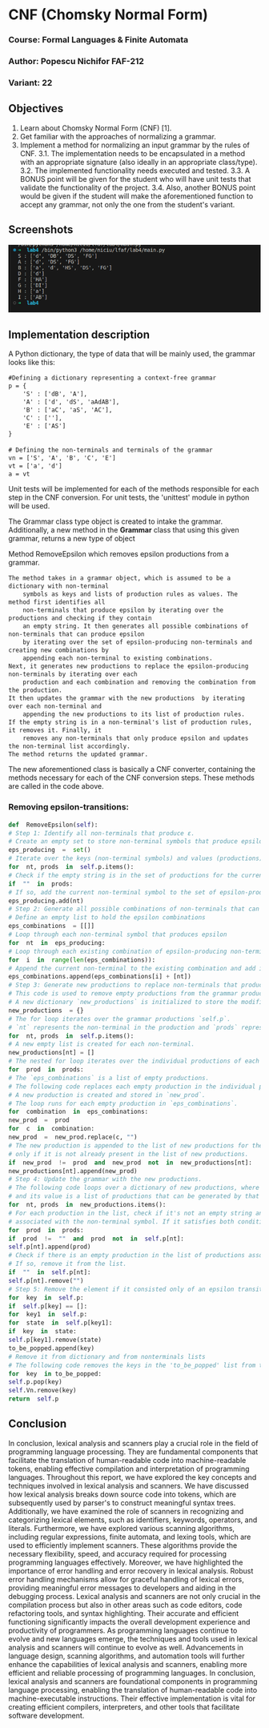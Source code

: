 
# CNF (Chomsky Normal Form)
### Course: Formal Languages & Finite Automata
### Author: Popescu Nichifor FAF-212
### Variant: 22
## Objectives
1.  Learn about Chomsky Normal Form (CNF) [1].
2.  Get familiar with the approaches of normalizing a grammar.
3.  Implement a method for normalizing an input grammar by the rules of CNF.
    3.1.  The implementation needs to be encapsulated in a method with an appropriate signature (also ideally in an appropriate class/type).
    3.2.  The implemented functionality needs executed and tested.
    3.3.  A BONUS point will be given for the student who will have unit tests that validate the functionality of the project.
    3.4.  Also, another BONUS point would be given if the student will make the aforementioned function to accept any grammar, not only the one from the student's variant.

## Screenshots
![Rezults](/images/img3.png "Rezults")

## Implementation description
A Python dictionary, the type of data that will be mainly used, the grammar looks like this:
```
#Defining a dictionary representing a context-free grammar
p = {
    'S' : ['dB', 'A'],
    'A' : ['d', 'dS', 'aAdAB'],
    'B' : ['aC', 'aS', 'AC'],
    'C' : [''],
    'E' : ['AS']
}

# Defining the non-terminals and terminals of the grammar
vn = ['S', 'A', 'B', 'C', 'E']
vt = ['a', 'd']
a = vt
```
Unit tests will be implemented for each of the methods responsible for each step in the CNF conversion. For unit tests, the 'unittest' module in python will be used.


The Grammar class type object is created to intake the grammar.
Additionally, a new method in the  **Grammar**  class that using this given grammar, returns a new type of object

Method RemoveEpsilon which removes epsilon productions from a grammar.

```
The method takes in a grammar object, which is assumed to be a dictionary with non-terminal 
    symbols as keys and lists of production rules as values. The method first identifies all 
    non-terminals that produce epsilon by iterating over the productions and checking if they contain 
    an empty string. It then generates all possible combinations of non-terminals that can produce epsilon 
    by iterating over the set of epsilon-producing non-terminals and creating new combinations by 
    appending each non-terminal to existing combinations. 
Next, it generates new productions to replace the epsilon-producing non-terminals by iterating over each 
    production and each combination and removing the combination from the production. 
It then updates the grammar with the new productions  by iterating over each non-terminal and 
    appending the new productions to its list of production rules. 
If the empty string is in a non-terminal's list of production rules, it removes it. Finally, it 
    removes any non-terminals that only produce epsilon and updates the non-terminal list accordingly. 
The method returns the updated grammar.
```
The new aforementioned class is basically a CNF converter, containing the methods necessary for each of the CNF conversion steps. These methods are called in the code above.

### Removing epsilon-transitions:
``` py
def  RemoveEpsilon(self):
# Step 1: Identify all non-terminals that produce ε.
# Create an empty set to store non-terminal symbols that produce epsilon (empty string)
eps_producing  =  set()
# Iterate over the keys (non-terminal symbols) and values (productions) of self.p dictionary
for  nt, prods  in  self.p.items():
# Check if the empty string is in the set of productions for the current non-terminal symbol
if  ""  in  prods:
# If so, add the current non-terminal symbol to the set of epsilon-producing symbols
eps_producing.add(nt)
# Step 2: Generate all possible combinations of non-terminals that can produce ε.
# Define an empty list to hold the epsilon combinations
eps_combinations  = [[]]
# Loop through each non-terminal symbol that produces epsilon
for  nt  in  eps_producing:
# Loop through each existing combination of epsilon-producing non-terminals
for  i  in  range(len(eps_combinations)):
# Append the current non-terminal to the existing combination and add it to the list of combinations
eps_combinations.append(eps_combinations[i] + [nt])
# Step 3: Generate new productions to replace non-terminals that produce ε.
# This code is used to remove empty productions from the grammar productions.
# A new dictionary `new_productions` is initialized to store the modified productions.
new_productions  = {}
# The for loop iterates over the grammar productions `self.p`.
# `nt` represents the non-terminal in the production and `prods` represents its corresponding productions.
for  nt, prods  in  self.p.items():
# A new empty list is created for each non-terminal.
new_productions[nt] = []
# The nested for loop iterates over the individual productions of each non-terminal.
for  prod  in  prods:
# The `eps_combinations` is a list of empty productions.
# The following code replaces each empty production in the individual production with an empty string.
# A new production is created and stored in `new_prod`.
# The loop runs for each empty production in `eps_combinations`.
for  combination  in  eps_combinations:
new_prod  =  prod
for  c  in  combination:
new_prod  =  new_prod.replace(c, "")
# The new production is appended to the list of new productions for the current non-terminal
# only if it is not already present in the list of new productions.
if  new_prod  !=  prod  and  new_prod  not  in  new_productions[nt]:
new_productions[nt].append(new_prod) 
# Step 4: Update the grammar with the new productions.
# The following code loops over a dictionary of new productions, where each key represents a non-terminal symbol
# and its value is a list of productions that can be generated by that symbol.
for  nt, prods  in  new_productions.items():
# For each production in the list, check if it's not an empty string and not already in the list of productions
# associated with the non-terminal symbol. If it satisfies both conditions, append the production to the list.
for  prod  in  prods:
if  prod  !=  ""  and  prod  not  in  self.p[nt]:
self.p[nt].append(prod)
# Check if there is an empty production in the list of productions associated with the non-terminal symbol.
# If so, remove it from the list.
if  ""  in  self.p[nt]:
self.p[nt].remove("")
# Step 5: Remove the element if it consisted only of an epsilon transition
for  key  in  self.p:
if  self.p[key] == []:
for  key1  in  self.p:
for  state  in  self.p[key1]:
if  key  in  state:
self.p[key1].remove(state)
to_be_popped.append(key)
# Remove it from dictionary and from nonterminals lists
# The following code removes the keys in the 'to_be_popped' list from the dictionary 'self.p' and also removes them from the list 'self.Vn'. Finally, it returns the modified dictionary 'self.p'.
for  key  in to_be_popped:
self.p.pop(key)
self.Vn.remove(key)
return  self.p
```
## Conclusion
In conclusion, lexical analysis and scanners play a crucial role in the field of programming language processing. They are fundamental components that facilitate the translation of human-readable code into machine-readable tokens, enabling effective compilation and interpretation of programming languages.
Throughout this report, we have explored the key concepts and techniques involved in lexical analysis and scanners. We have discussed how lexical analysis breaks down source code into tokens, which are subsequently used by parser's to construct meaningful syntax trees. Additionally, we have examined the role of scanners in recognizing and categorizing lexical elements, such as identifiers, keywords, operators, and literals.
Furthermore, we have explored various scanning algorithms, including regular expressions, finite automata, and lexing tools, which are used to efficiently implement scanners. These algorithms provide the necessary flexibility, speed, and accuracy required for processing programming languages effectively.
Moreover, we have highlighted the importance of error handling and error recovery in lexical analysis. Robust error handling mechanisms allow for graceful handling of lexical errors, providing meaningful error messages to developers and aiding in the debugging process.
Lexical analysis and scanners are not only crucial in the compilation process but also in other areas such as code editors, code refactoring tools, and syntax highlighting. Their accurate and efficient functioning significantly impacts the overall development experience and productivity of programmers.
As programming languages continue to evolve and new languages emerge, the techniques and tools used in lexical analysis and scanners will continue to evolve as well. Advancements in language design, scanning algorithms, and automation tools will further enhance the capabilities of lexical analysis and scanners, enabling more efficient and reliable processing of programming languages.
In conclusion, lexical analysis and scanners are foundational components in programming language processing, enabling the translation of human-readable code into machine-executable instructions. Their effective implementation is vital for creating efficient compilers, interpreters, and other tools that facilitate software development.

